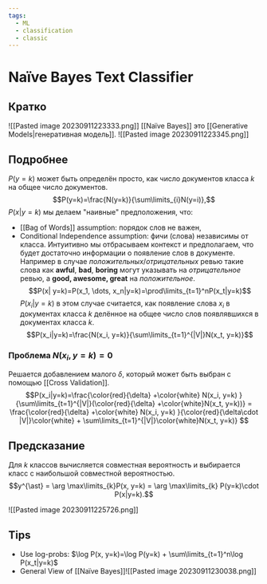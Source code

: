 ```yaml
---
tags:
  - ML
  - classification
  - classic
---
```

# Naïve Bayes Text Classifier
## Кратко
![[Pasted image 20230911223333.png]]
[[Naïve Bayes]] это [[Generative Models|генеративная модель]].
![[Pasted image 20230911223345.png]]

## Подробнее
$P(y=k)$ может быть определён просто, как число документов класса $k$ на общее число документов.  
$$P(y=k)=\frac{N(y=k)}{\sum\limits_{i}N(y=i)},$$
$P(x|y=k)$ мы делаем "наивные" предположения, что:
- [[Bag of Words]] assumption: порядок слов не важен,
- Conditional Independence assumption: фичи (слова) независимы от класса.
Интуитивно мы отбрасываем контекст и предполагаем, что будет достаточно информации о появление слов в документе. Например в случае *положительных*/*отрицательных* ревью такие слова как **awful**, **bad**, **boring** могут указывать на *отрицательное* ревью, а **good, awesome, great** на *положительное*.
$$P(x| y=k)=P(x_1, \dots, x_n|y=k)=\prod\limits_{t=1}^nP(x_t|y=k)$$
$P(x_i|y=k)$ в этом случае считается, как появление слова $x_i$ в документах класса $k$ делённое на общее число слов появлявшихся в документах класса $k$.
$$P(x_i|y=k)=\frac{N(x_i, y=k)}{\sum\limits_{t=1}^{|V|}N(x_t, y=k)}$$
### Проблема $N(x_i, y=k)=0$
Решается добавлением малого $\delta$, который может быть выбран с помощью [[Cross Validation]].
$$P(x_i|y=k)=\frac{\color{red}{\delta} +\color{white} N(x_i, y=k)
    }{\sum\limits_{t=1}^{|V|}(\color{red}{\delta} +\color{white}N(x_t, y=k))} =
    \frac{\color{red}{\delta} +\color{white} N(x_i, y=k)
    }{\color{red}{\delta\cdot |V|}\color{white}  + \sum\limits_{t=1}^{|V|}\color{white}N(x_t, y=k)}
$$

## Предсказание
Для $k$ классов вычисляется совместная вероятность и выбирается класс с наибольшой совместной вероятностью.  
$$y^{\ast} = \arg \max\limits_{k}P(x, y=k) = \arg \max\limits_{k} P(y=k)\cdot P(x|y=k).$$

![[Pasted image 20230911225726.png]]

## Tips
- Use log-probs: $\log P(x, y=k)=\log P(y=k) + \sum\limits_{t=1}^n\log P(x_t|y=k)$
- General View of [[Naïve Bayes]]![[Pasted image 20230911230038.png]]